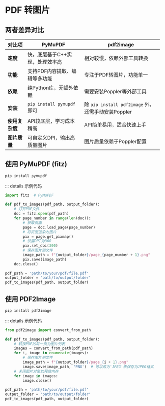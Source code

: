 # PDF 转图片

## 两者差异对比

| 对比项 | PyMuPDF | pdf2image |
| --- | --- | --- |
| **速度** | 快，底层基于C++实现，处理效率高 | 相对较慢，依赖外部工具转换 |
| **功能** | 支持PDF内容提取、编辑等多功能 | 专注于PDF转图片，功能单一 |
| **依赖** | 纯Python库，无额外依赖 | 需要安装Poppler等外部工具 |
| **安装** | `pip install pymupdf` 即可 | 除 `pip install pdf2image` 外，还需手动安装Poppler |
| **使用复杂度** | API较底层，学习成本稍高 | API简单易用，适合快速上手 |
| **图片质量** | 可自定义DPI，输出高质量图片 | 图片质量依赖于Poppler配置 |



## 使用 PyMuPDF (fitz)

```sh
pip install pymupdf
```

::: details 示例代码

```python
import fitz  # PyMuPDF
 
def pdf_to_images(pdf_path, output_folder):
    # 打开PDF文件
    doc = fitz.open(pdf_path)
    for page_number in range(len(doc)):
        # 获取页面
        page = doc.load_page(page_number)
        # 将页面渲染为图片
        pix = page.get_pixmap()
        # 设置DPI为300
        pix.set_dpi(300)  
        # 保存图片到文件
        image_path = f"{output_folder}/page_{page_number + 1}.png"
        pix.save(image_path)
    doc.close()
 
pdf_path = 'path/to/your/pdf/file.pdf'
output_folder = 'path/to/output/folder'
pdf_to_images(pdf_path, output_folder)
```


## 使用 PDF2Image


```sh
pip install pdf2image
```

::: details 示例代码
```python
from pdf2image import convert_from_path
 
def pdf_to_images(pdf_path, output_folder):
    # 转换PDF的每一页为图片列表
    images = convert_from_path(pdf_path)
    for i, image in enumerate(images):
        # 保存图片到文件
        image_path = f"{output_folder}/page_{i + 1}.png"
        image.save(image_path, 'PNG')  # 可以改为'JPEG'来保存为JPEG格式
    # 关闭图片对象以释放内存
    for image in images:
        image.close()
 
pdf_path = 'path/to/your/pdf/file.pdf'
output_folder = 'path/to/output/folder'
pdf_to_images(pdf_path, output_folder)
```